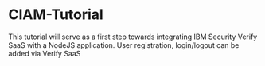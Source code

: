# CIAM-Tutorial
This tutorial will serve as a first step towards integrating IBM Security Verify SaaS with a NodeJS application. User registration, login/logout can be added via Verify SaaS
